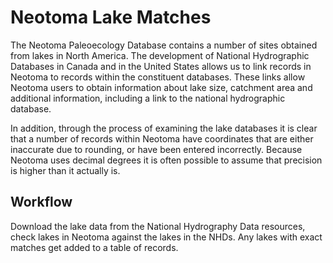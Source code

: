 # Neotoma Lake Matches

The Neotoma Paleoecology Database contains a number of sites obtained from lakes in North America.  The development of National Hydrographic Databases in Canada and in the United States allows us to link records in Neotoma to records within the constituent databases.  These links allow Neotoma users to obtain information about lake size, catchment area and additional information, including a link to the national hydrographic database.

In addition, through the process of examining the lake databases it is clear that a number of records within Neotoma have coordinates that are either inaccurate due to rounding, or have been entered incorrectly.  Because Neotoma uses decimal degrees it is often possible to assume that precision is higher than it actually is.

## Workflow

Download the lake data from the National Hydrography Data resources, check lakes in Neotoma against the lakes in the NHDs. Any lakes with exact matches get added to a table of records.
